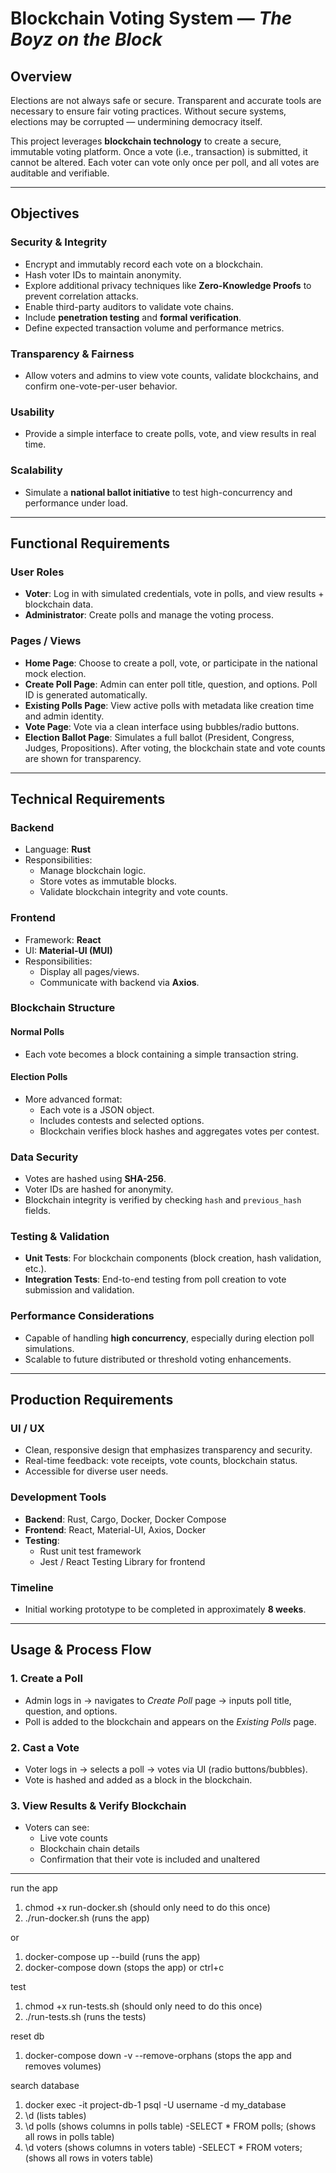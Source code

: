 # Blockchain Voting System — *The Boyz on the Block*

## Overview
Elections are not always safe or secure. Transparent and accurate tools are necessary to ensure fair voting practices. Without secure systems, elections may be corrupted — undermining democracy itself.

This project leverages **blockchain technology** to create a secure, immutable voting platform. Once a vote (i.e., transaction) is submitted, it cannot be altered. Each voter can vote only once per poll, and all votes are auditable and verifiable.

---

## Objectives

### Security & Integrity
- Encrypt and immutably record each vote on a blockchain.
- Hash voter IDs to maintain anonymity.
- Explore additional privacy techniques like **Zero-Knowledge Proofs** to prevent correlation attacks.
- Enable third-party auditors to validate vote chains.
- Include **penetration testing** and **formal verification**.
- Define expected transaction volume and performance metrics.

### Transparency & Fairness
- Allow voters and admins to view vote counts, validate blockchains, and confirm one-vote-per-user behavior.

### Usability
- Provide a simple interface to create polls, vote, and view results in real time.

### Scalability
- Simulate a **national ballot initiative** to test high-concurrency and performance under load.

---

## Functional Requirements

### User Roles
- **Voter**: Log in with simulated credentials, vote in polls, and view results + blockchain data.
- **Administrator**: Create polls and manage the voting process.

### Pages / Views
- **Home Page**: Choose to create a poll, vote, or participate in the national mock election.
- **Create Poll Page**: Admin can enter poll title, question, and options. Poll ID is generated automatically.
- **Existing Polls Page**: View active polls with metadata like creation time and admin identity.
- **Vote Page**: Vote via a clean interface using bubbles/radio buttons.
- **Election Ballot Page**: Simulates a full ballot (President, Congress, Judges, Propositions). After voting, the blockchain state and vote counts are shown for transparency.

---

## Technical Requirements

### Backend
- Language: **Rust**
- Responsibilities:
  - Manage blockchain logic.
  - Store votes as immutable blocks.
  - Validate blockchain integrity and vote counts.

### Frontend
- Framework: **React**
- UI: **Material-UI (MUI)**
- Responsibilities:
  - Display all pages/views.
  - Communicate with backend via **Axios**.

### Blockchain Structure

#### Normal Polls
- Each vote becomes a block containing a simple transaction string.

#### Election Polls
- More advanced format:
  - Each vote is a JSON object.
  - Includes contests and selected options.
  - Blockchain verifies block hashes and aggregates votes per contest.

### Data Security
- Votes are hashed using **SHA-256**.
- Voter IDs are hashed for anonymity.
- Blockchain integrity is verified by checking `hash` and `previous_hash` fields.

### Testing & Validation
- **Unit Tests**: For blockchain components (block creation, hash validation, etc.).
- **Integration Tests**: End-to-end testing from poll creation to vote submission and validation.

### Performance Considerations
- Capable of handling **high concurrency**, especially during election poll simulations.
- Scalable to future distributed or threshold voting enhancements.

---

## Production Requirements

### UI / UX
- Clean, responsive design that emphasizes transparency and security.
- Real-time feedback: vote receipts, vote counts, blockchain status.
- Accessible for diverse user needs.

### Development Tools
- **Backend**: Rust, Cargo, Docker, Docker Compose
- **Frontend**: React, Material-UI, Axios, Docker
- **Testing**:
  - Rust unit test framework
  - Jest / React Testing Library for frontend

### Timeline
- Initial working prototype to be completed in approximately **8 weeks**.

---

## Usage & Process Flow

### 1. Create a Poll
- Admin logs in → navigates to *Create Poll* page → inputs poll title, question, and options.
- Poll is added to the blockchain and appears on the *Existing Polls* page.

### 2. Cast a Vote
- Voter logs in → selects a poll → votes via UI (radio buttons/bubbles).
- Vote is hashed and added as a block in the blockchain.

### 3. View Results & Verify Blockchain
- Voters can see:
  - Live vote counts
  - Blockchain chain details
  - Confirmation that their vote is included and unaltered

---

run the app

1. chmod +x run-docker.sh (should only need to do this once)
2. ./run-docker.sh (runs the app)

or 

1. docker-compose up --build (runs the app)
2. docker-compose down (stops the app) or ctrl+c

test

1. chmod +x run-tests.sh (should only need to do this once)
2. ./run-tests.sh (runs the tests)

reset db
1. docker-compose down -v --remove-orphans (stops the app and removes volumes)

search database

1. docker exec -it project-db-1 psql -U username -d my_database
2. \d (lists tables)
3. \d polls (shows columns in polls table)
    -SELECT * FROM polls; (shows all rows in polls table)
4. \d voters (shows columns in voters table)
    -SELECT * FROM voters; (shows all rows in voters table)

